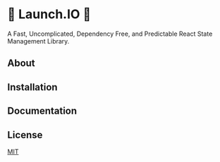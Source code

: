 # 🚀 Launch.IO 🚀

A Fast, Uncomplicated, Dependency Free, and Predictable React State Management Library.

## About

## Installation

## Documentation

## License

[MIT](LICENSE)
